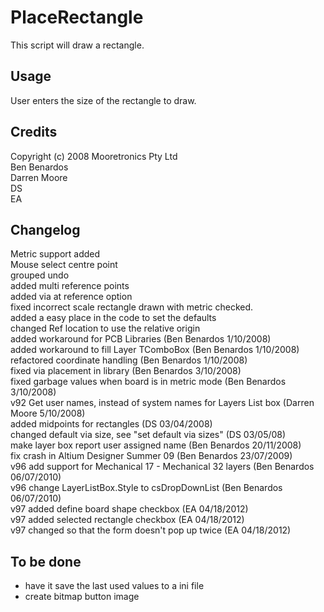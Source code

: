 # PlaceRectangle
This script will draw a rectangle.


## Usage
User enters the size of the rectangle to draw.


## Credits
Copyright (c) 2008 Mooretronics Pty Ltd\
Ben Benardos\
Darren Moore\
DS\
EA


## Changelog
Metric support added\
Mouse select centre point\
grouped undo\
added multi reference points\
added via at reference option\
fixed incorrect scale rectangle drawn with metric checked.\
added a easy place in the code to set the defaults\
changed Ref location to use the relative origin\
added workaround for PCB Libraries                                        (Ben Benardos 1/10/2008)\
added workaround to fill Layer TComboBox                                  (Ben Benardos 1/10/2008)\
refactored coordinate handling                                            (Ben Benardos 1/10/2008)\
fixed via placement in library                                            (Ben Benardos 3/10/2008)\
fixed garbage values when board is in metric mode                         (Ben Benardos 3/10/2008)\
v92 Get user names, instead of system names for Layers List box           (Darren Moore 5/10/2008)\
added midpoints for rectangles                                            (DS           03/04/2008)\
changed default via size, see "set default via sizes"                     (DS 03/05/08)\
make layer box report user assigned name                                  (Ben Benardos 20/11/2008)\
fix crash in Altium Designer Summer 09                                    (Ben Benardos 23/07/2009)\
v96 add support for Mechanical 17 - Mechanical 32 layers                  (Ben Benardos 06/07/2010)\
v96 change LayerListBox.Style to csDropDownList                           (Ben Benardos 06/07/2010)\
v97 added define board shape checkbox                                     (EA           04/18/2012)\
v97 added selected rectangle checkbox                                     (EA           04/18/2012)\
v97 changed so that the form doesn't pop up twice                         (EA           04/18/2012)


## To be done
* have it save the last used values to a ini file
* create bitmap button image